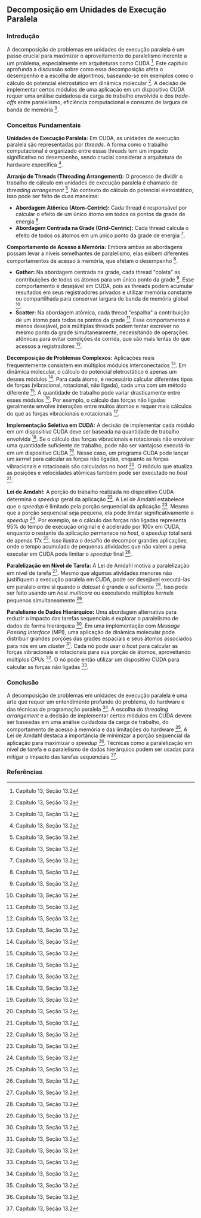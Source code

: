 ## Decomposição em Unidades de Execução Paralela

### Introdução
A decomposição de problemas em unidades de execução paralela é um passo crucial para maximizar o aproveitamento do paralelismo inerente a um problema, especialmente em arquiteturas como CUDA [^1]. Este capítulo aprofunda a discussão sobre como essa decomposição afeta o desempenho e a escolha de algoritmos, baseando-se em exemplos como o cálculo do potencial eletrostático em dinâmica molecular [^3]. A decisão de implementar certos módulos de uma aplicação em um dispositivo CUDA requer uma análise cuidadosa da carga de trabalho envolvida e dos *trade-offs* entre paralelismo, eficiência computacional e consumo de largura de banda de memória [^1].

### Conceitos Fundamentais

**Unidades de Execução Paralela:**
Em CUDA, as unidades de execução paralela são representadas por *threads*. A forma como o trabalho computacional é organizado entre essas threads tem um impacto significativo no desempenho, sendo crucial considerar a arquitetura de hardware específica [^1].

**Arranjo de Threads (Threading Arrangement):**
O processo de dividir o trabalho de cálculo em unidades de execução paralela é chamado de *threading arrangement* [^4]. No contexto do cálculo do potencial eletrostático, isso pode ser feito de duas maneiras:
*   **Abordagem Atômica (Atom-Centric):** Cada thread é responsável por calcular o efeito de um único átomo em todos os pontos da grade de energia [^4].
*   **Abordagem Centrada na Grade (Grid-Centric):** Cada thread calcula o efeito de todos os átomos em um único ponto da grade de energia [^4].

**Comportamento de Acesso à Memória:**
Embora ambas as abordagens possam levar a níveis semelhantes de paralelismo, elas exibem diferentes comportamentos de acesso à memória, que afetam o desempenho [^4].
*   **Gather:** Na abordagem centrada na grade, cada thread "coleta" as contribuições de todos os átomos para um único ponto da grade [^4]. Esse comportamento é desejável em CUDA, pois as threads podem acumular resultados em seus registradores privados e utilizar memória constante ou compartilhada para conservar largura de banda de memória global [^4].
*   **Scatter:** Na abordagem atômica, cada thread "espalha" a contribuição de um átomo para todos os pontos da grade [^4]. Esse comportamento é menos desejável, pois múltiplas threads podem tentar escrever no mesmo ponto da grade simultaneamente, necessitando de operações atômicas para evitar condições de corrida, que são mais lentas do que acessos a registradores [^5].

**Decomposição de Problemas Complexos:**
Aplicações reais frequentemente consistem em múltiplos módulos interconectados [^5]. Em dinâmica molecular, o cálculo do potencial eletrostático é apenas um desses módulos [^5]. Para cada átomo, é necessário calcular diferentes tipos de forças (vibracional, rotacional, não ligada), cada uma com um método diferente [^5]. A quantidade de trabalho pode variar drasticamente entre esses módulos [^5]. Por exemplo, o cálculo das forças não ligadas geralmente envolve interações entre muitos átomos e requer mais cálculos do que as forças vibracionais e rotacionais [^5].

**Implementação Seletiva em CUDA:**
A decisão de implementar cada módulo em um dispositivo CUDA deve ser baseada na quantidade de trabalho envolvida [^5]. Se o cálculo das forças vibracionais e rotacionais não envolver uma quantidade suficiente de trabalho, pode não ser vantajoso executá-lo em um dispositivo CUDA [^6]. Nesse caso, um programa CUDA pode lançar um *kernel* para calcular as forças não ligadas, enquanto as forças vibracionais e rotacionais são calculadas no *host* [^6]. O módulo que atualiza as posições e velocidades atômicas também pode ser executado no *host* [^6].

**Lei de Amdahl:**
A porção do trabalho realizada no dispositivo CUDA determina o *speedup* geral da aplicação [^6]. A Lei de Amdahl estabelece que o *speedup* é limitado pela porção sequencial da aplicação [^6]. Mesmo que a porção sequencial seja pequena, ela pode limitar significativamente o *speedup* [^6]. Por exemplo, se o cálculo das forças não ligadas representa 95% do tempo de execução original e é acelerado por 100x em CUDA, enquanto o restante da aplicação permanece no *host*, o *speedup* total será de apenas 17x [^6]. Isso ilustra o desafio de decompor grandes aplicações, onde o tempo acumulado de pequenas atividades que não valem a pena executar em CUDA pode limitar o *speedup* final [^6].

**Paralelização em Nível de Tarefa:**
A Lei de Amdahl motiva a paralelização em nível de tarefa [^6]. Mesmo que algumas atividades menores não justifiquem a execução paralela em CUDA, pode ser desejável executá-las em paralelo entre si quando o *dataset* é grande o suficiente [^6]. Isso pode ser feito usando um *host* *multicore* ou executando múltiplos *kernels* pequenos simultaneamente [^6].

**Paralelismo de Dados Hierárquico:**
Uma abordagem alternativa para reduzir o impacto das tarefas sequenciais é explorar o paralelismo de dados de forma hierárquica [^6]. Em uma implementação com *Message Passing Interface* (MPI), uma aplicação de dinâmica molecular pode distribuir grandes porções das grades espaciais e seus átomos associados para nós em um *cluster* [^6]. Cada nó pode usar o *host* para calcular as forças vibracionais e rotacionais para sua porção de átomos, aproveitando múltiplos *CPUs* [^6]. O nó pode então utilizar um dispositivo CUDA para calcular as forças não ligadas [^7].

### Conclusão

A decomposição de problemas em unidades de execução paralela é uma arte que requer um entendimento profundo do problema, do hardware e das técnicas de programação paralela [^1]. A escolha do *threading arrangement* e a decisão de implementar certos módulos em CUDA devem ser baseadas em uma análise cuidadosa da carga de trabalho, do comportamento de acesso à memória e das limitações do hardware [^1]. A Lei de Amdahl destaca a importância de minimizar a porção sequencial da aplicação para maximizar o *speedup* [^6]. Técnicas como a paralelização em nível de tarefa e o paralelismo de dados hierárquico podem ser usadas para mitigar o impacto das tarefas sequenciais [^6].

### Referências
[^1]: Capítulo 13, Seção 13.2
[^3]: Capítulo 13, Seção 13.2
[^4]: Capítulo 13, Seção 13.2
[^5]: Capítulo 13, Seção 13.2
[^6]: Capítulo 13, Seção 13.2
[^7]: Capítulo 13, Seção 13.2
<!-- END -->